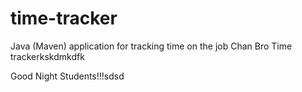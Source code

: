# time-tracker
Java (Maven) application for tracking time on the job
Chan Bro
Time trackerkskdmkdfk

Good Night Students!!!sdsd
